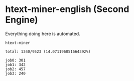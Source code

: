 # htext-miner-english (Second Engine)

Everything doing here is automated.

```
htext-miner

total: 1340/9523 (14.071196051664392%)

job0: 301
job1: 342
job2: 457
job3: 240
```